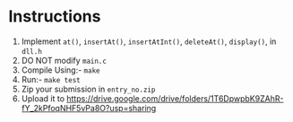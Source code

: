 # Instructions

1. Implement `at()`, `insertAt()`, `insertAtInt()`, `deleteAt()`, `display()`, in `dll.h`
2. DO NOT modify `main.c`
3. Compile Using:- `make`
4. Run:- `make test`
5. Zip your submission in `entry_no.zip`
6. Upload it to https://drive.google.com/drive/folders/1T6DpwpbK9ZAhR-fY_2kPfoqNHF5vPa8O?usp=sharing
